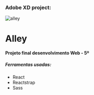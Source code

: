 ### Adobe XD project:
![alley](https://user-images.githubusercontent.com/36689790/64336210-cfdce780-cfb2-11e9-9289-b4f08fcffd13.png)

# Alley
#### Projeto final desenvolvimento Web - 5º

##### Ferramentas usadas:

- React
- Reactstrap
- Sass
